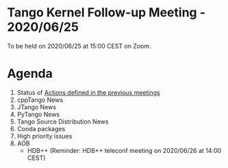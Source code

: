# Tango Kernel Follow-up Meeting - 2020/06/25

To be held on 2020/06/25 at 15:00 CEST on Zoom.

# Agenda
 
 1. Status of [Actions defined in the previous meetings](https://github.com/tango-controls/tango-kernel-followup/blob/master/2020/2020-06-11/Minutes.md#summary-of-remaining-actions)
 2. cppTango News
 3. JTango News
 4. PyTango News
 5. Tango Source Distribution News
 6. Conda packages
 7. High priority issues
 8. AOB
     - HDB++ (Reminder: HDB++ teleconf meeting on 2020/06/26 at 14:00 CEST)